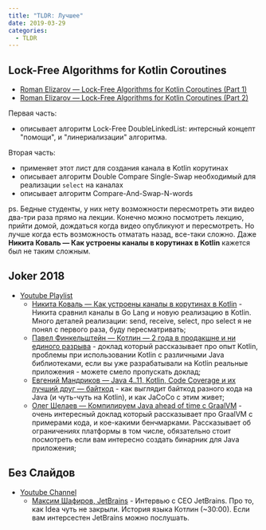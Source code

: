 ```yaml
---
title: "TLDR: Лучшее"
date: 2019-03-29
categories:
  - TLDR
---
```


## Lock-Free Algorithms for Kotlin Coroutines

* [Roman Elizarov — Lock-Free Algorithms for Kotlin Coroutines (Part 1)](https://www.youtube.com/watch?v=W2dOOBN1OQI)
* [Roman Elizarov — Lock-Free Algorithms for Kotlin Coroutines (Part 2)](https://www.youtube.com/watch?v=iQsN_IDUTSc)

Первая часть:
* описывает алгоритм Lock-Free DoubleLinkedList: интерсный концепт "помощи", и "линериализации" алгоритма.

Вторая часть:
* применяет этот лист для создания канала в Kotlin корутинах
* описывает алгоритм Double Compare Single-Swap необходимый для реализации `select` на каналах
* описывает алгоритм Compare-And-Swap-N-words

ps. Бедные студенты, у них нету возможности пересмотреть эти видео два-три раза прямо на лекции. Конечно можно посмотреть лекцию, прийти домой, дождаться когда видео опубликуют и пересмотреть. Но лучше когда есть возможность отматать назад, все-таки сложно. Даже **Никита Коваль — Как устроены каналы в корутинах в Kotlin** кажется был не таким сложным.

## Joker 2018

* [Youtube Playlist](https://www.youtube.com/playlist?list=PLVe-2wcL84b_DvLWtURPD0Dz2NZil55XI)
  * [Никита Коваль — Как устроены каналы в корутинах в Kotlin](https://www.youtube.com/watch?v=eZshP8zPSFo) - Никита сравнил каналы в Go Lang и новую реализацию в Kotlin. Много деталей реализации: send, receive, select, про select я не понял с первого раза, буду пересматривать;
  * [Павел Финкельштейн — Котлин — 2 года в продакшне и ни единого разрыва](https://www.youtube.com/watch?v=nCDWb7O1ZW4) - доклад который рассказывает про опыт Kotlin, проблемы при использовании Kotlin с различными Java библиотеками, если вы уже разрабатывали на Kotlin реальные приложения - можете смело пропускать доклад;
  * [Евгений Мандриков — Java 4..11, Kotlin, Code Coverage и их лучший друг — байткод](https://www.youtube.com/watch?v=89dSBMxaX_k) - как выглядит байткод разного кода на Java (и чуть-чуть на Kotlin), и как JaCoCo с этим живет;
  * [Олег Шелаев — Компилируем Java ahead of time с GraalVM](https://www.youtube.com/watch?v=tPezgDSD1Bk) - очень интересный доклад который рассказывает про GraalVM с примерами кода, и кое-какими бенчмарками. Рассказывает об ограничениях платформы в том числе, обязательно стоит посмотреть если вам интересно создать бинарник для Java приложения;

## Без Слайдов

* [Youtube Channel](https://www.youtube.com/channel/UCsZx0q0zsObxo9Xvsf-CklQ)
  * [Максим Шафиров, JetBrains](https://www.youtube.com/watch?v=YJd0-NLb9DA) - Интервью с CEO JetBrains. Про то, как Idea чуть не закрыли. История языка Котлин (~30:00). Если вам интерсестен JetBrains можно послушать.
